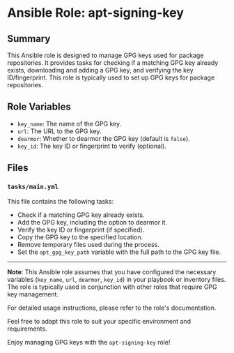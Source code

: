 # Ansible Role: apt-signing-key

## Summary

This Ansible role is designed to manage GPG keys used for package repositories. It provides tasks for checking if a matching GPG key already exists, downloading and adding a GPG key, and verifying the key ID/fingerprint. This role is typically used to set up GPG keys for package repositories.

## Role Variables

- `key_name`: The name of the GPG key.
- `url`: The URL to the GPG key.
- `dearmor`: Whether to dearmor the GPG key (default is `false`).
- `key_id`: The key ID or fingerprint to verify (optional).

## Files

### `tasks/main.yml`

This file contains the following tasks:

- Check if a matching GPG key already exists.
- Add the GPG key, including the option to dearmor it.
- Verify the key ID or fingerprint (if specified).
- Copy the GPG key to the specified location.
- Remove temporary files used during the process.
- Set the `apt_gpg_key_path` variable with the full path to the GPG key file.

---

**Note**: This Ansible role assumes that you have configured the necessary variables (`key_name`, `url`, `dearmor`, `key_id`) in your playbook or inventory files. The role is typically used in conjunction with other roles that require GPG key management.

For detailed usage instructions, please refer to the role's documentation.

Feel free to adapt this role to suit your specific environment and requirements.

Enjoy managing GPG keys with the `apt-signing-key` role!

